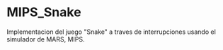 # MIPS_Snake
Implementacion del juego "Snake"  a traves de interrupciones usando el simulador de MARS, MIPS.
